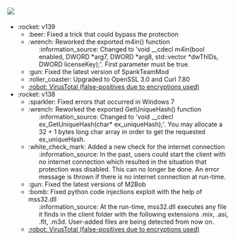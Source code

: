# <a href="https://m2protect.net/"><img src="https://m2protect.net/assets/img/brand/white.png" /></a>
<ul>
  <li>:rocket: v139
    <ul>
      <li>
          :beer:  Fixed a trick that could bypass the protection
      </li>
      <li>
          :wrench:  Reworked the exported m4in() function
            <ul>
              :information_source: Changed to 'void __cdecl m4in(bool enabled, DWORD *arg7, DWORD *arg8, std::vector<DWORD> *dwThIDs, DWORD licenseKey);'. First parameter must be true.
            </ul>
      </li>
      <li>
          :gun:  Fixed the latest version of SpankTeamMod<br>
      </li>
      <li>
          :roller_coaster:  Upgraded to OpenSSL 3.0 and Curl 7.80
      </li>
      <li>
        <a href="https://www.virustotal.com/gui/file/48b5a1159baec5f52a1e7648ceabf887dca20134948d7d0bfa0671d38b80d0c2"> 
          :robot:  VirusTotal (false-positives due to encryptions used)
        </a>
      </li>
    </ul>
  </li>
  <li>:rocket: v138
    <ul>
      <li>
          :sparkler:  Fixed errors that occurred in Windows 7
      </li>
      <li>
          :wrench:  Reworked the exported GetUniqueHash() function
            <ul>
              :information_source: Changed to 'void __cdecl ex_GetUniqueHash(char* ex_uniqueHash);'. You may allocate a 32 + 1 bytes long char array in order to get the requested ex_uniqueHash.
            </ul>
      </li>
      <li>
          :white_check_mark:  Added a new check for the internet connection
            <ul>
              :information_source: In the past, users could start the client with no internet connection which resulted in the situation that protection was disabled. This can no longer be done. An error message is thrown if there is no internet connection at run-time.
            </ul>
      </li>
      <li>
          :gun:  Fixed the latest versions of M2Bob<br>
      </li>
      <li>
          :bomb:  Fixed python code injections exploit with the help of mss32.dll
            <ul>
              :information_source: At the run-time, mss32.dll executes any file it finds in the client folder with the following extensions .mix, .asi, .flt, .m3d. User-added files are being detected from now on.
            </ul>
      </li>
      <li>
        <a href="https://www.virustotal.com/gui/file/ce6ea70ca2c198e0cd051313f16d7211691a6cee81eecc8685f1c3868bd60c24"> 
          :robot:  VirusTotal (false-positives due to encryptions used)
        </a>
      </li>
    </ul>
  </li>
</ul>
